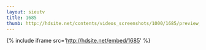 ```yaml
---
layout: sieutv
title: 1685
thumb: http://hdsite.net/contents/videos_screenshots/1000/1685/preview_360p.mp4.jpg
---
```

{% include iframe src='http://hdsite.net/embed/1685' %}
 
